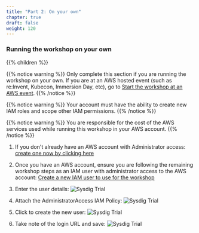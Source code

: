 ```yaml
---
title: "Part 2: On your own"
chapter: true
draft: false
weight: 120
---
```


### Running the workshop on your own

{{% children %}}


{{% notice warning %}}
Only complete this section if you are running the workshop on your own. If you are at an AWS hosted event (such as re:Invent, Kubecon, Immersion Day, etc), go to [Start the workshop at an AWS event](../13_aws_event.html).
{{% /notice %}}

{{% notice warning %}}
Your account must have the ability to create new IAM roles and scope other IAM permissions.
{{% /notice %}}

{{% notice warning %}}
You are responsible for the cost of the AWS services used while running this workshop in your AWS account.
{{% /notice %}}

1. If you don't already have an AWS account with Administrator access: [create
one now by clicking here](https://aws.amazon.com/getting-started/)

1. Once you have an AWS account, ensure you are following the remaining workshop steps
as an IAM user with administrator access to the AWS account:
[Create a new IAM user to use for the workshop](https://console.aws.amazon.com/iam/home?#/users$new)

1. Enter the user details:
![Sysdig Trial](/images/10_prerequisites/iam-1-create-user.png)

1. Attach the AdministratorAccess IAM Policy:
![Sysdig Trial](/images/10_prerequisites/iam-2-attach-policy.png)

1. Click to create the new user:
![Sysdig Trial](/images/10_prerequisites/iam-3-create-user.png)

1. Take note of the login URL and save:
![Sysdig Trial](/images/10_prerequisites/iam-4-save-url.png)
